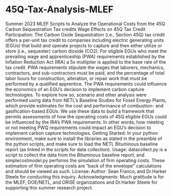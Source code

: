 # 45Q-Tax-Analysis-MLEF
Summer 2023 MLEF Scripts to Analyze the Operational Costs from the 45Q Carbon Sequestration Tax credits
    Wage Effects on 45Q Tax Credit Participation:
        The Carbon Oxide Sequestration (i.e., Section 45Q) tax credit offers a per-unit tax credit to companies including electric generating units (EGUs) that build and operate projects to capture and then either utilize or store (i.e., sequester) carbon dioxide (CO2).  For eligible EGUs who meet the prevailing wage and apprenticeship (PWA) requirements established by the Inflation Reduction Act (IRA) a 5x multiplier is applied to the base rate of the tax credit. PWA requirements stipulate the wages that laborers, mechanics, contractors, and sub-contractors must be paid, and the percentage of total labor hours for construction, alteration, or repair work that must be performed by a qualified apprentice. The PWA requirements could influence the economics of an EGU’s decision to implement carbon capture technologies. To explore how so, scenario and other analysis were performed using data from NETL’s Baseline Studies for Fossil Energy Plants, which provide estimates for the cost and performance of combustion- and gasification-based EGUs. We use these data to build a framework that permits assessments of how the operating costs of 45Q eligible EGUs could be influenced by the IRA’s PWA requirements. In other words, how meeting or not meeting PWQ requirements could impact an EGU’s decision to implement carbon capture technologies. 
    Getting Started:
        In your python environment, make sure to install the libraries as stated in the preamble of the python scripts, and make sure to load the NETL Bituminous baseline report (as linked in the scripts for data collection).
    Usage:
        datacollect.py is a script to collect the data from the Bituminous baseline report, and simplecostmodel.py performs the simulation of firm operating costs. These estimation of firm operating costs are "back of the envelope" calculations and should be viewed as such.
    License:
    Author:
        Sean Franco, and Dr.Harker Steele for conducting this inquiry.
    Acknowledgments:
        Much gratitude is for the MLEF, DOE/NETL, and ORISE organizations and Dr.Harker Steele for supporting this summer research project. 
